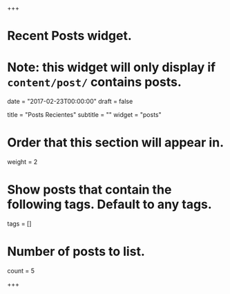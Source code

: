 +++
# Recent Posts widget.
# Note: this widget will only display if `content/post/` contains posts.

date = "2017-02-23T00:00:00"
draft = false

title = "Posts Recientes"
subtitle = ""
widget = "posts"

# Order that this section will appear in.
weight = 2

# Show posts that contain the following tags. Default to any tags.
tags = []

# Number of posts to list.
count = 5

+++
